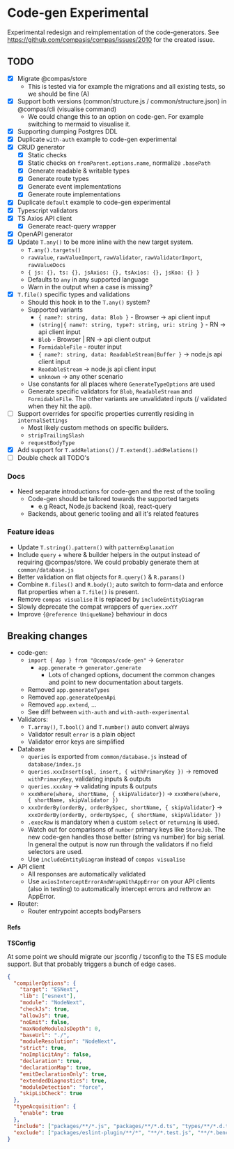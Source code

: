 # Code-gen Experimental

Experimental redesign and reimplementation of the code-generators. See
https://github.com/compasjs/compas/issues/2010 for the created issue.

## TODO

- [x] Migrate @compas/store
  - This is tested via for example the migrations and all existing tests, so we
    should be fine (A)
- [x] Support both versions (common/structure.js / common/structure.json) in
      @compas/cli (visualise command)
  - We could change this to an option on code-gen. For example switching to
    mermaid to visualise it.
- [x] Supporting dumping Postgres DDL
- [x] Duplicate `with-auth` example to code-gen experimental
- [x] CRUD generator
  - [x] Static checks
  - [x] Static checks on `fromParent.options.name`, normalize `.basePath`
  - [x] Generate readable & writable types
  - [x] Generate route types
  - [x] Generate event implementations
  - [x] Generate route implementations
- [x] Duplicate `default` example to code-gen experimental
- [x] Typescript validators
- [x] TS Axios API client
  - [x] Generate react-query wrapper
- [x] OpenAPI generator
- [x] Update `T.any()` to be more inline with the new target system.
  - `T.any().targets()`
  - `rawValue`, `rawValueImport`, `rawValidator`, `rawValidatorImport`,
    `rawValueDocs`
  - `{ js: {}, ts: {}, jsAxios: {}, tsAxios: {}, jsKoa: {} }`
  - Defaults to `any` in any supported language
  - Warn in the output when a case is missing?
- [x] `T.file()` specific types and validations
  - Should this hook in to the `T.any()` system?
  - Supported variants
    - `{ name?: string, data: Blob }` - Browser -> api client input
    - `(string|{ name?: string, type?: string, uri: string }` - RN -> api client
      input
    - `Blob` - Browser | RN -> api client output
    - `FormidableFile` - router input
    - `{ name?: string, data: ReadableStream|Buffer }` -> node.js api client
      input
    - `ReadableStream` -> node.js api client input
    - `unknown` -> any other scenario
  - Use constants for all places where `GenerateTypeOptions` are used
  - Generate specific validators for `Blob`, `ReadableStream` and
    `FormidableFile`. The other variants are unvalidated inputs (/ validated
    when they hit the api).
- [ ] Support overrides for specific properties currently residing in
      `internalSettings`
  - Most likely custom methods on specific builders.
  - `stripTrailingSlash`
  - `requestBodyType`
- [x] Add support for `T.addRelations()` / `T.extend().addRelations()`
- [ ] Double check all TODO's

### Docs

- Need separate introductions for code-gen and the rest of the tooling
  - Code-gen should be tailored towards the supported targets
    - e.g React, Node.js backend (koa), react-query
  - Backends, about generic tooling and all it's related features

### Feature ideas

- Update `T.string().pattern()` with `patternExplanation`
- Include `query` + where & builder helpers in the output instead of requiring
  @compas/store. We could probably generate them at `common/database.js`
- Better validation on flat objects for `R.query()` & `R.params()`
- Combine `R.files()` and `R.body()`; auto switch to form-data and enforce flat
  properties when a `T.file()` is present.
- Remove `compas visualise` it is replaced by `includeEntityDiagram`
- Slowly deprecate the compat wrappers of `queriex.xxYY`
- Improve `{@reference UniqueName}` behaviour in docs

## Breaking changes

- code-gen:
  - `import { App } from "@compas/code-gen"` -> `Generator`
    - `app.generate` -> `generator.generate`
      - Lots of changed options, document the common changes and point to new
        documentation about targets.
  - Removed `app.generateTypes`
  - Removed `app.generateOpenApi`
  - Removed `app.extend`, ...
  - See diff between `with-auth` and `with-auth-experimental`
- Validators:
  - `T.array()`, `T.bool()` and `T.number()` auto convert always
  - Validator result `error` is a plain object
  - Validator error keys are simplified
- Database
  - `queries` is exported from `common/database.js` instead of
    `database/index.js`
  - `queries.xxxInsert(sql, insert, { withPrimaryKey })` -> removed
    `withPrimaryKey`, validating inputs & outputs
  - `queries.xxxAny` -> validating inputs & outputs
  - `xxxWhere(where, shortName, { skipValidator})` ->
    `xxxWhere(where, { shortName, skipValidator })`
  - `xxxOrderBy(orderBy, orderBySpec, shortName, { skipValidator}` ->
    `xxxOrderBy(orderBy, orderBySpec, { shortName, skipValidator })`
  - `.execRaw` is mandatory when a custom `select` or `returning` is used.
  - Watch out for comparisons of `number` primary keys like `StoreJob`. The new
    code-gen handles those better (string vs number) for big serial. In general
    the output is now run through the validators if no field selectors are used.
  - Use `includeEntityDiagram` instead of `compas visualise`
- API client
  - All responses are automatically validated
  - Use `axiosInterceptErrorAndWrapWithAppError` on your API clients (also in
    testing) to automatically intercept errors and rethrow an AppError.
- Router:
  - Router entrypoint accepts bodyParsers

#### Refs

**TSConfig**

At some point we should migrate our jsconfig / tsconfig to the TS ES module
support. But that probably triggers a bunch of edge cases.

```json
{
  "compilerOptions": {
    "target": "ESNext",
    "lib": ["esnext"],
    "module": "NodeNext",
    "checkJs": true,
    "allowJs": true,
    "noEmit": false,
    "maxNodeModuleJsDepth": 0,
    "baseUrl": "./",
    "moduleResolution": "NodeNext",
    "strict": true,
    "noImplicitAny": false,
    "declaration": true,
    "declarationMap": true,
    "emitDeclarationOnly": true,
    "extendedDiagnostics": true,
    "moduleDetection": "force",
    "skipLibCheck": true
  },
  "typeAcquisition": {
    "enable": true
  },
  "include": ["packages/**/*.js", "packages/**/*.d.ts", "types/**/*.d.ts"],
  "exclude": ["packages/eslint-plugin/**/*", "**/*.test.js", "**/*.bench.js"]
}
```
